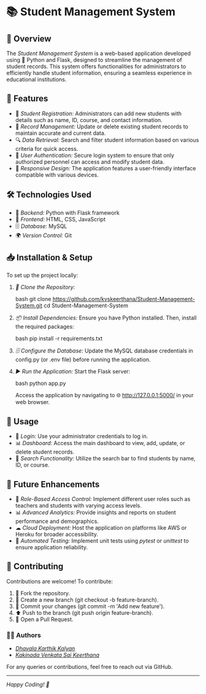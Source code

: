 # 📚 Student Management System

## 🌟 Overview

The *Student Management System* is a web-based application developed using 🐍 Python and Flask, designed to streamline the management of student records. This system offers functionalities for administrators to efficiently handle student information, ensuring a seamless experience in educational institutions.

## 🚀 Features

- 📝 *Student Registration:* Administrators can add new students with details such as name, ID, course, and contact information.
- 🔄 *Record Management:* Update or delete existing student records to maintain accurate and current data.
- 🔍 *Data Retrieval:* Search and filter student information based on various criteria for quick access.
- 🔑 *User Authentication:* Secure login system to ensure that only authorized personnel can access and modify student data.
- 🎨 *Responsive Design:* The application features a user-friendly interface compatible with various devices.

## 🛠 Technologies Used

- 🐍 *Backend:* Python with Flask framework
- 🎨 *Frontend:* HTML, CSS, JavaScript
- 🗄 *Database:* MySQL
- 🌍 *Version Control:* Git

## 📥 Installation & Setup

To set up the project locally:

1. *📂 Clone the Repository:*

   bash
   git clone https://github.com/kvskeerthana/Student-Management-System.git
   cd Student-Management-System
   

2. *📦 Install Dependencies:*
   Ensure you have Python installed. Then, install the required packages:

   bash
   pip install -r requirements.txt
   

3. *🗄 Configure the Database:*
   Update the MySQL database credentials in config.py (or .env file) before running the application.

4. *▶ Run the Application:*
   Start the Flask server:

   bash
   python app.py
   

   Access the application by navigating to 🌐 http://127.0.0.1:5000/ in your web browser.

## 🎯 Usage

- 🔑 *Login:* Use your administrator credentials to log in.
- 📊 *Dashboard:* Access the main dashboard to view, add, update, or delete student records.
- 🔎 *Search Functionality:* Utilize the search bar to find students by name, ID, or course.

## 🔮 Future Enhancements

- 🔐 *Role-Based Access Control:* Implement different user roles such as teachers and students with varying access levels.
- 📊 *Advanced Analytics:* Provide insights and reports on student performance and demographics.
- ☁ *Cloud Deployment:* Host the application on platforms like AWS or Heroku for broader accessibility.
- 🧪 *Automated Testing:* Implement unit tests using *pytest* or *unittest* to ensure application reliability.

## 🤝 Contributing

Contributions are welcome! To contribute:

1. 🍴 Fork the repository.
2. 🌿 Create a new branch (git checkout -b feature-branch).
3. 📝 Commit your changes (git commit -m 'Add new feature').
4. ⬆ Push to the branch (git push origin feature-branch).
5. 🔄 Open a Pull Request.

### 👩‍💻 Authors

- *[Dhavala Karthik Kalyan](https://github.com/karthikkalyan1)*
- *[Kakinada Venkata Sai Keerthana](https://github.com/kvskeerthana)*

For any queries or contributions, feel free to reach out via GitHub.

---

*Happy Coding! 🚀*
